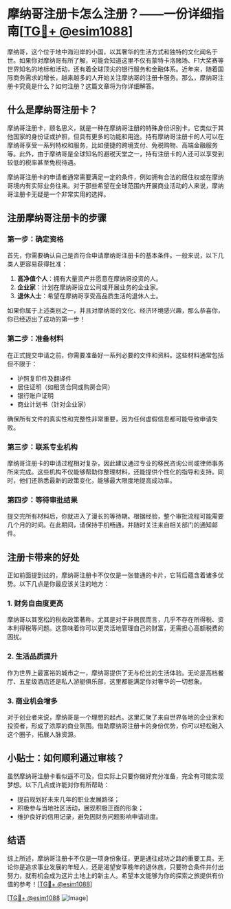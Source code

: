 # 摩纳哥注册卡怎么注册？——一份详细指南[[TG💪+ @esim1088](https://t.me/s/esim1088)]

摩纳哥，这个位于地中海沿岸的小国，以其奢华的生活方式和独特的文化闻名于世。如果你对摩纳哥有所了解，可能会知道这里不仅有蒙特卡洛赌场、F1大奖赛等世界知名的地标和活动，还有着全球顶尖的银行服务和金融体系。近年来，随着国际商务需求的增长，越来越多的人开始关注摩纳哥的注册卡服务。那么，摩纳哥注册卡究竟是什么？如何注册？这篇文章将为你详细解答。

## 什么是摩纳哥注册卡？

摩纳哥注册卡，顾名思义，就是一种在摩纳哥注册的特殊身份识别卡。它类似于其他国家的身份证或护照，但具有更多的功能和用途。持有摩纳哥注册卡的人可以在摩纳哥享受一系列特权和服务，比如便捷的跨境支付、免税购物、高端金融服务等。此外，由于摩纳哥是全球知名的避税天堂之一，持有注册卡的人还可以享受到较低的税率甚至免税待遇。

摩纳哥注册卡的申请者通常需要满足一定的条件，例如拥有合法的居住权或在摩纳哥境内有实际业务往来。对于那些希望在全球范围内开展商业活动的人来说，摩纳哥注册卡无疑是一个非常实用的选择。

## 注册摩纳哥注册卡的步骤

### 第一步：确定资格

首先，你需要确认自己是否符合申请摩纳哥注册卡的基本条件。一般来说，以下几类人更容易获得批准：

1. **高净值个人**：拥有大量资产并愿意在摩纳哥投资的人。
2. **企业家**：计划在摩纳哥设立公司或开展业务的企业家。
3. **退休人士**：希望在摩纳哥享受高品质生活的退休人士。

如果你属于上述类别之一，并且对摩纳哥的文化、经济环境感兴趣，那么恭喜你，你已经迈出了成功的第一步！

### 第二步：准备材料

在正式提交申请之前，你需要准备好一系列必要的文件和资料。这些材料通常包括但不限于：

- 护照复印件及翻译件
- 居住证明（如租赁合同或购房合同）
- 银行账户证明
- 商业计划书（针对企业家）

确保所有文件的真实性和完整性非常重要，因为任何虚假信息都可能导致申请失败。

### 第三步：联系专业机构

摩纳哥注册卡的申请过程相对复杂，因此建议通过专业的移民咨询公司或律师事务所来完成。这些机构不仅能够帮助你整理材料，还能提供个性化的指导和支持。同时，他们还熟悉最新的政策变化，能够最大限度地提高成功率。

### 第四步：等待审批结果

提交完所有材料后，你就进入了漫长的等待期。根据经验，整个审批流程可能需要几个月的时间。在此期间，请保持手机畅通，并随时关注来自相关部门的通知邮件。

## 注册卡带来的好处

正如前面提到过的，摩纳哥注册卡不仅仅是一张普通的卡片，它背后蕴含着诸多优势。以下几点是你最应该关注的地方：

### 1. 财务自由度更高

摩纳哥以其宽松的税收政策著称，尤其是对于非居民而言，几乎不存在所得税、资本利得税等问题。这意味着你可以更灵活地管理自己的财富，无需担心高额税费的困扰。

### 2. 生活品质提升

作为世界上最富裕的城市之一，摩纳哥提供了无与伦比的生活体验。无论是高档餐厅、五星级酒店还是私人游艇俱乐部，这里都能满足你对奢华的一切想象。

### 3. 商业机会增多

对于创业者来说，摩纳哥是一个理想的起点。这里汇聚了来自世界各地的企业家和投资者，形成了浓厚的商业氛围。借助摩纳哥注册卡的身份优势，你可以轻松融入这个圈子，拓展人脉资源。

## 小贴士：如何顺利通过审核？

虽然摩纳哥注册卡看似遥不可及，但实际上只要你做好充分准备，完全有可能实现梦想。以下几点或许能对你有所帮助：

- 提前规划好未来几年的职业发展路径；
- 积极参与当地社区活动，展现积极正面的形象；
- 维护良好的信用记录，避免因财务问题影响申请进度。

## 结语

综上所述，摩纳哥注册卡不仅是一项身份象征，更是通往成功之路的重要工具。无论你是追求事业发展的年轻人，还是渴望安享晚年的退休族，只要符合条件并付出努力，就有机会成为这片土地上的新主人。希望本文能够为你的探索之旅提供有价值的参考！[[TG💪+ @esim1088](https://t.me/s/esim1088)]

[[TG💪+ @esim1088](https://t.me/s/esim1088) ![Image](https://i.postimg.cc/4NQfJmqS/Snipaste-2025-05-13-00-14-12.png)]